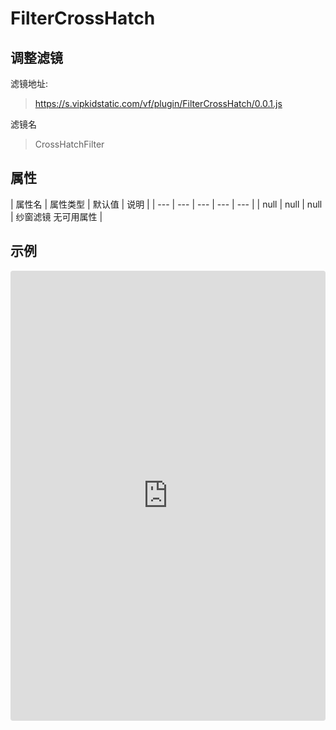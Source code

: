 # FilterCrossHatch

## 调整滤镜
滤镜地址:
> https://s.vipkidstatic.com/vf/plugin/FilterCrossHatch/0.0.1.js

滤镜名
> CrossHatchFilter 

## 属性

| 属性名 | 属性类型 | 默认值 | 说明 |
| --- | --- | --- | --- | --- |
| null | null | null | 纱窗滤镜 无可用属性 |



## 示例

<iframe
     src="https://codesandbox.io/embed/crosshatchfilter-xxoq1?fontsize=14&hidenavigation=1&module=%2Fsrc%2Fcomponents.ts&theme=dark"
     style="width:100%; height:720px; border:0; border-radius: 4px; overflow:hidden;"
     title="CrossHatchFilter"
     allow="accelerometer; ambient-light-sensor; camera; encrypted-media; geolocation; gyroscope; hid; microphone; midi; payment; usb; vr"
     sandbox="allow-forms allow-modals allow-popups allow-presentation allow-same-origin allow-scripts"
   ></iframe>